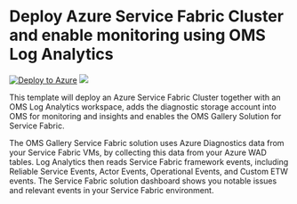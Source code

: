 # Deploy Azure Service Fabric Cluster and enable monitoring using OMS Log Analytics

[![Deploy to Azure](http://azuredeploy.net/deploybutton.png)](https://portal.azure.com/#create/Microsoft.Template/uri/https%3A%2F%2Fraw.githubusercontent.com%2Fazure%2Fazure-quickstart-templates%2Fmaster%2Fservice-fabric-oms%2F%2Fazuredeploy.json) 
<a href="http://armviz.io/#/?load=https%3A%2F%2Fraw.githubusercontent.com%2FAzure%2Fazure-quickstart-templates%2Fmaster%2Fservice-fabric-oms%2Fazuredeploy.json" target="_blank">
    <img src="http://armviz.io/visualizebutton.png"/>
</a>

This template will deploy an Azure Service Fabric Cluster together with an OMS Log Analytics workspace, adds the diagnostic storage account into OMS for monitoring and insights and enables the OMS Gallery Solution for Service Fabric.

The OMS Gallery Service Fabric solution uses Azure Diagnostics data from your Service Fabric VMs, by collecting this data from your Azure WAD tables. 
Log Analytics then reads Service Fabric framework events, including Reliable Service Events, Actor Events, Operational Events, and Custom ETW events. 
The Service Fabric solution dashboard shows you notable issues and relevant events in your Service Fabric environment.


                      